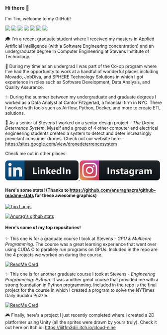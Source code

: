 ### Hi there 👋
I'm Tim, welcome to my GitHub!

<!-- icons with padding -->
![](https://img.shields.io/badge/OS-Linux-informational?style=flat&logo=Linux&logoColor=white&color=2bbc8a)
![](https://img.shields.io/badge/OS-Windows10-informational?style=flat&logo=Windows&logoColor=white&color=2bbc8a)
![](https://img.shields.io/badge/Code-Python3-informational?style=flat&logo=Python&logoColor=white&color=2bbc8a)
![](https://img.shields.io/badge/Code-C++11-informational?style=flat&logo=C++11&logoColor=white&color=2bbc8a)
![](https://img.shields.io/badge/Tools-Docker-informational?style=flat&logo=Docker&logoColor=white&color=2bbc8a)
![](https://img.shields.io/badge/Platform-TensorFlow-informational?style=flat&logo=TensorFlow&logoColor=white&color=2bbc8a)
![](https://img.shields.io/badge/Shell-Bash-informational?style=flat&logo=gnu-bash&logoColor=white&color=2bbc8a)

🎓 I'm a recent graduate student where I received my masters in Applied Artificial Intelligence (with a Software Engineering concentration) and an undergraduate degree in Computer Engineering at Stevens Institute of Technology. 

🔭 During my time as an undergrad I was part of the Co-op program where I've had the opportunity to work at a handful of wonderful places including Movado, JobDiva, and SPHERE Technology Solutions in which I got experience in roles such as Software Development, Data Analysis, and Quality Assurance.

✨ During the summer between my undergraduate and graduate degrees I worked as a Data Analyst at Cantor Fitzgerlad, a financial firm in NYC. There I worked with tools such as Airflow, Python, Docker, and more to create ETL solutions.

📡 As a senior at Stevens I worked on a senior design project - *The Drone Deterrence System*. Myself and a group of 4 other computer and electrical engineering students created a system to detect and deter increasingly prevelant consumer drones. Check out our website here - https://sites.google.com/view/dronedeterrencesystem

Check me out in other places:
<p align="left">
  <a href="https://www.linkedin.com/in/timdemetriades">
        <img src="https://raw.githubusercontent.com/MikeCodesDotNET/ColoredBadges/master/svg/social/linkedin.svg" alt="LinkedIn Badge">
  </a>
  <a href="https://www.instagram.com/tim_demetriades/">
        <img src="https://raw.githubusercontent.com/MikeCodesDotNET/ColoredBadges/master/svg/social/instagram.svg" alt="Instagram Badge">
  </a>
</p>

#### Here's some stats! (Thanks to https://github.com/anuraghazra/github-readme-stats for these awesome graphics)

[![Top Langs](https://github-readme-stats.vercel.app/api/top-langs/?username=TimDemetriades&theme=tokyonight&langs_count=8&layout=compact)](https://github.com/anuraghazra/github-readme-stats)

[![Anurag's github stats](https://github-readme-stats.vercel.app/api?username=TimDemetriades&hide=prs,issues,contribs&show_icons=true&theme=tokyonight)](https://github.com/anuraghazra/github-readme-stats)

#### Here's some of my top repositories!

✨ This one is for a graduate course I took at Stevens - *GPU & Multicore Programming*. The course was a great learning experience that went over using CUDA C to parallely run programs on GPUs. Included in the repo are the 4 projects we worked on during the course.

[![ReadMe Card](https://github-readme-stats.vercel.app/api/pin/?username=TimDemetriades&repo=CUDA-Programming&theme=tokyonight)](https://github.com/anuraghazra/github-readme-stats)

✨ This one is for another graduate course I took at Stevens - *Engineering Programming: Python*. It was another great course that provided me with a strong foundation in Python programming. Included in the repo is the final project for the course in which I created a program to solve the NYTimes Daily Sudoku Puzzle.

[![ReadMe Card](https://github-readme-stats.vercel.app/api/pin/?username=TimDemetriades&repo=PythonSudokuSolver&theme=tokyonight)](https://github.com/anuraghazra/github-readme-stats)

🎮 Finally, here's a project I just recently completed where I created a 2D platformer using Unity (all the sprites were drawn by yours truly). Check it out here on Itch.io: https://iiit1m3diii.itch.io/cloud-nine

<!--
**TimDemetriades/TimDemetriades** is a ✨ _special_ ✨ repository because its `README.md` (this file) appears on your GitHub profile.

Here are some ideas to get you started:

- 🔭 I’m currently working on ...
- 🌱 I’m currently learning ...
- 👯 I’m looking to collaborate on ...
- 🤔 I’m looking for help with ...
- 💬 Ask me about ...
- 📫 How to reach me: ...
- 😄 Pronouns: ...
- ⚡ Fun fact: ...
-->
